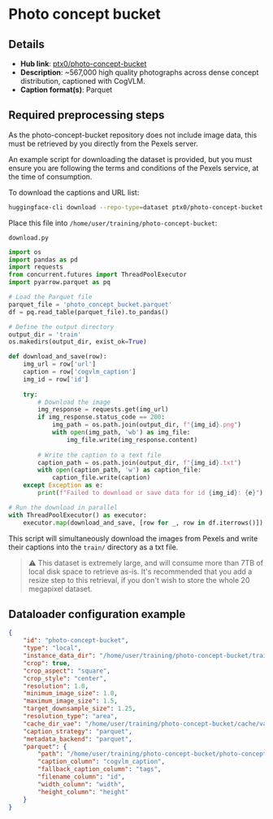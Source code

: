 # Photo concept bucket

## Details

- **Hub link**: [ptx0/photo-concept-bucket](https://huggingface.co/datasets/ptx0/photo-concept-bucket)
- **Description**: ~567,000 high quality photographs across dense concept distribution, captioned with CogVLM.
- **Caption format(s)**: Parquet

## Required preprocessing steps

As the photo-concept-bucket repository does not include image data, this must be retrieved by you directly from the Pexels server.

An example script for downloading the dataset is provided, but you must ensure you are following the terms and conditions of the Pexels service, at the time of consumption.

To download the captions and URL list:

```bash
huggingface-cli download --repo-type=dataset ptx0/photo-concept-bucket --local-dir=/home/user/training/photo-concept-bucket
```

Place this file into `/home/user/training/photo-concept-bucket`:

`download.py`
```py
import os
import pandas as pd
import requests
from concurrent.futures import ThreadPoolExecutor
import pyarrow.parquet as pq

# Load the Parquet file
parquet_file = 'photo_concept_bucket.parquet'
df = pq.read_table(parquet_file).to_pandas()

# Define the output directory
output_dir = 'train'
os.makedirs(output_dir, exist_ok=True)

def download_and_save(row):
    img_url = row['url']
    caption = row['cogvlm_caption']
    img_id = row['id']
    
    try:
        # Download the image
        img_response = requests.get(img_url)
        if img_response.status_code == 200:
            img_path = os.path.join(output_dir, f"{img_id}.png")
            with open(img_path, 'wb') as img_file:
                img_file.write(img_response.content)
        
        # Write the caption to a text file
        caption_path = os.path.join(output_dir, f"{img_id}.txt")
        with open(caption_path, 'w') as caption_file:
            caption_file.write(caption)
    except Exception as e:
        print(f"Failed to download or save data for id {img_id}: {e}")

# Run the download in parallel
with ThreadPoolExecutor() as executor:
    executor.map(download_and_save, [row for _, row in df.iterrows()])
```

This script will simultaneously download the images from Pexels and write their captions into the `train/` directory as a txt file.

> ⚠️ This dataset is extremely large, and will consume more than 7TB of local disk space to retrieve as-is. It's recommended that you add a resize step to this retrieval, if you don't wish to store the whole 20 megapixel dataset.

## Dataloader configuration example

```json
{
    "id": "photo-concept-bucket",
    "type": "local",
    "instance_data_dir": "/home/user/training/photo-concept-bucket/train",
    "crop": true,
    "crop_aspect": "square",
    "crop_style": "center",
    "resolution": 1.0,
    "minimum_image_size": 1.0,
    "maximum_image_size": 1.5,
    "target_downsample_size": 1.25,
    "resolution_type": "area",
    "cache_dir_vae": "/home/user/training/photo-concept-bucket/cache/vae",
    "caption_strategy": "parquet",
    "metadata_backend": "parquet",
    "parquet": {
        "path": "/home/user/training/photo-concept-bucket/photo-concept-bucket.parquet",
        "caption_column": "cogvlm_caption",
        "fallback_caption_column": "tags",
        "filename_column": "id",
        "width_column": "width",
        "height_column": "height"
    }
}
```
